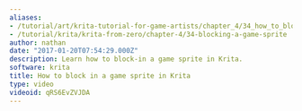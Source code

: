 ```yaml
---
aliases:
- /tutorial/art/krita-tutorial-for-game-artists/chapter_4/34_how_to_block_in_a_game_sprite_in_krita
- /tutorial/krita/krita-from-zero/chapter-4/34-blocking-a-game-sprite
author: nathan
date: "2017-01-20T07:54:29.000Z"
description: Learn how to block-in a game sprite in Krita.
software: krita
title: How to block in a game sprite in Krita
type: video
videoid: qRS6EvZVJDA
---
```

